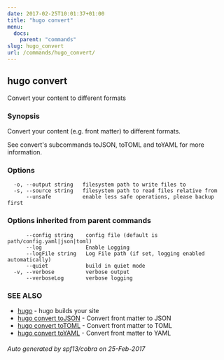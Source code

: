 ```yaml
---
date: 2017-02-25T10:01:37+01:00
title: "hugo convert"
menu:
  docs:
    parent: "commands"
slug: hugo_convert
url: /commands/hugo_convert/
---
```

## hugo convert

Convert your content to different formats

### Synopsis


Convert your content (e.g. front matter) to different formats.

See convert's subcommands toJSON, toTOML and toYAML for more information.

### Options

```
  -o, --output string   filesystem path to write files to
  -s, --source string   filesystem path to read files relative from
      --unsafe          enable less safe operations, please backup first
```

### Options inherited from parent commands

```
      --config string    config file (default is path/config.yaml|json|toml)
      --log              Enable Logging
      --logFile string   Log File path (if set, logging enabled automatically)
      --quiet            build in quiet mode
  -v, --verbose          verbose output
      --verboseLog       verbose logging
```

### SEE ALSO
* [hugo](/commands/hugo/)	 - hugo builds your site
* [hugo convert toJSON](/commands/hugo_convert_tojson/)	 - Convert front matter to JSON
* [hugo convert toTOML](/commands/hugo_convert_totoml/)	 - Convert front matter to TOML
* [hugo convert toYAML](/commands/hugo_convert_toyaml/)	 - Convert front matter to YAML

###### Auto generated by spf13/cobra on 25-Feb-2017
